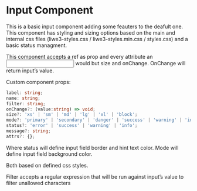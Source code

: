 # Input Component

This is a basic input component adding some feauters to the deafult one. This component has styling and sizing options based on the main and internal css files (liwe3-styles.css / liwe3-styles.min.css / styles.css) and a basic status managment.

This component accepts a ref  as prop and every attribute an <input> would but size and onChange. OnChange will return input’s value.

Custom component props:

```typescript
label: string;
name: string;
filter: string;
onChange?: (value:string) => void;
size?: 'xs' | 'sm' | 'md' | 'lg' | 'xl' | 'block';
mode?: 'primary' | 'secondary' | 'danger' | 'success' | 'warning' | 'info' | 'light' | 'dark';
status?: 'error' | 'success' | 'warning' | 'info';
message?: string;
attrs?: {};
```

Where status will define input field border and hint text color. Mode will define input field background color.

Both based on defined css styles.

Filter accepts a regular expression that will be run against input’s value to filter unallowed characters